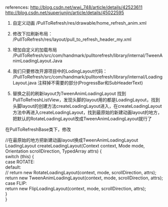 references: 
http://blog.csdn.net/wwj_748/article/details/42523611
http://blog.csdn.net/superjunjin/article/details/45022595

1. 自定义动画
/PullToRefresh/res/drawable/home_refresh_anim.xml

2. 修改下拉刷新布局：
/PullToRefresh/res/layout/pull_to_refresh_header_my.xml

3. 增加自定义的加载布局
/PullToRefresh/src/com/handmark/pulltorefresh/library/internal/TweenAnimLoadingLayout.Java	

4. 我们只要修改开源项目中的LodingLayout代码：
/PullToRefresh/src/com/handmark/pulltorefresh/library/internal/LoadingLayout.java
注释掉不需要的部分(ProgressBar和SubHeaderText)

5. 替换之前的刷新layout为TweenAnimLoadingLayout
找到PullToRefreshListView，发现头脚的layout用的都是LoadingLayout，找到头脚layout的创建方法createLoadingLayout进入，在createLoadingLayout方法中再进入createLoadingLayout，找到最原始的新建动画layout的地方，把默认的RotateLoadingLayout改成TweenAnimLoadingLayout就行了

在PullToRefreshBase类下，修改

//在最原始的地方把新建动画layout换成TweenAnimLoadingLayout  
        LoadingLayout createLoadingLayout(Context context, Mode mode, Orientation scrollDirection, TypedArray attrs) {  
            switch (this) {  
                case ROTATE:  
                default:  
//                  return new RotateLoadingLayout(context, mode, scrollDirection, attrs);  
                    return new TweenAnimLoadingLayout(context, mode, scrollDirection, attrs);  
                case FLIP:  
                    return new FlipLoadingLayout(context, mode, scrollDirection, attrs);  
            }  
        }  

